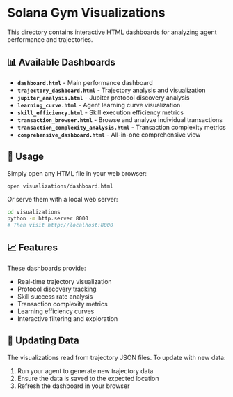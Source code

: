 # Solana Gym Visualizations

This directory contains interactive HTML dashboards for analyzing agent performance and trajectories.

## 📊 Available Dashboards

- **`dashboard.html`** - Main performance dashboard
- **`trajectory_dashboard.html`** - Trajectory analysis and visualization
- **`jupiter_analysis.html`** - Jupiter protocol discovery analysis
- **`learning_curve.html`** - Agent learning curve visualization
- **`skill_efficiency.html`** - Skill execution efficiency metrics
- **`transaction_browser.html`** - Browse and analyze individual transactions
- **`transaction_complexity_analysis.html`** - Transaction complexity metrics
- **`comprehensive_dashboard.html`** - All-in-one comprehensive view

## 🚀 Usage

Simply open any HTML file in your web browser:

```bash
open visualizations/dashboard.html
```

Or serve them with a local web server:

```bash
cd visualizations
python -m http.server 8000
# Then visit http://localhost:8000
```

## 📈 Features

These dashboards provide:
- Real-time trajectory visualization
- Protocol discovery tracking
- Skill success rate analysis
- Transaction complexity metrics
- Learning efficiency curves
- Interactive filtering and exploration

## 🔄 Updating Data

The visualizations read from trajectory JSON files. To update with new data:
1. Run your agent to generate new trajectory data
2. Ensure the data is saved to the expected location
3. Refresh the dashboard in your browser